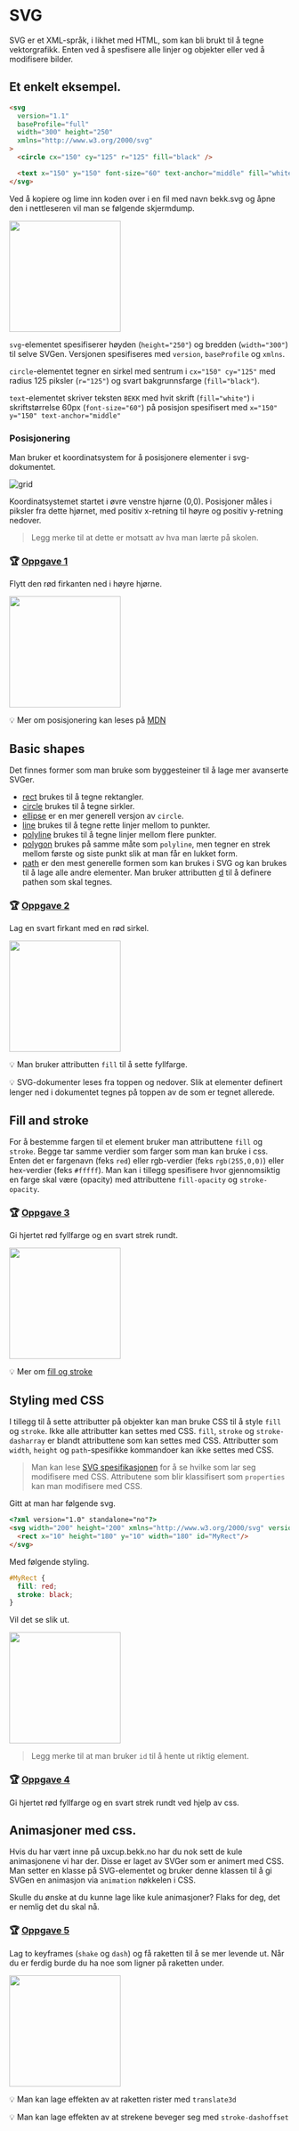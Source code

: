 # SVG

SVG er et XML-språk, i likhet med HTML, som kan bli brukt til å tegne vektorgrafikk. Enten ved å spesfisere alle linjer og objekter eller ved å modifisere bilder.

## Et enkelt eksempel.

```html
<svg
  version="1.1"
  baseProfile="full"
  width="300" height="250"
  xmlns="http://www.w3.org/2000/svg"
>
  <circle cx="150" cy="125" r="125" fill="black" />

  <text x="150" y="150" font-size="60" text-anchor="middle" fill="white">BEKK</text>
</svg>
```

Ved å kopiere og lime inn koden over i en fil med navn bekk.svg og åpne den i nettleseren vil man se følgende skjermdump.

<img src="img/bekk.png" height="200">

`svg`-elementet spesifiserer høyden (`height="250"`) og bredden (`width="300"`) til selve SVGen. Versjonen spesifiseres med `version`, `baseProfile` og `xmlns`.

`circle`-elementet tegner en sirkel med sentrum i `cx="150" cy="125"` med radius 125 piksler (`r="125"`) og svart bakgrunnsfarge (`fill="black"`).

`text`-elementet skriver teksten `BEKK` med hvit skrift (`fill="white"`) i skriftstørrelse 60px (`font-size="60"`) på posisjon spesifisert med `x="150" y="150" text-anchor="middle"`

### Posisjonering

Man bruker et koordinatsystem for å posisjonere elementer i svg-dokumentet.

![grid](https://mdn.mozillademos.org/files/224/Canvas_default_grid.png)

Koordinatsystemet startet i øvre venstre hjørne (0,0). Posisjoner måles i piksler fra dette hjørnet, med positiv x-retning til høyre og positiv y-retning nedover.

> Legg merke til at dette er motsatt av hva man lærte på skolen.

### :trophy: [Oppgave 1](https://codepen.io/sveinpg/pen/qJErqy) 

Flytt den rød firkanten ned i høyre hjørne.

<img src="img/rect.png" height="200">

:bulb: Mer om posisjonering kan leses på [MDN](https://developer.mozilla.org/en-US/docs/Web/SVG/Tutorial/Positions)

## Basic shapes

Det finnes former som man bruke som byggesteiner til å lage mer avanserte SVGer.

* [rect](https://developer.mozilla.org/en-US/docs/Web/SVG/Element/rect) brukes til å tegne rektangler.
* [circle](https://developer.mozilla.org/en-US/docs/Web/SVG/Element/circle) brukes til å tegne sirkler.
* [ellipse](https://developer.mozilla.org/en-US/docs/Web/SVG/Element/ellipse) er en mer generell versjon av `circle`.
* [line](https://developer.mozilla.org/en-US/docs/Web/SVG/Element/line) brukes til å tegne rette linjer mellom to punkter.
* [polyline](https://developer.mozilla.org/en-US/docs/Web/SVG/Element/polyline) brukes til å tegne linjer mellom flere punkter.
* [polygon](https://developer.mozilla.org/en-US/Web/SVG/Element/polygon) brukes på samme måte som `polyline`, men tegner en strek mellom første og siste punkt slik at man får en lukket form.
* [path](https://developer.mozilla.org/en-US/docs/Web/SVG/Element/path) er den mest generelle formen som kan brukes i SVG og kan brukes til å lage alle andre elementer. Man bruker attributten [d](https://developer.mozilla.org/en-US/docs/Web/SVG/Attribute/d) til å definere pathen som skal tegnes.

### :trophy: [Oppgave 2](https://codepen.io/sveinpg/pen/ePmvey) 

Lag en svart firkant med en rød sirkel.

<img src="img/circle.png" height="200">

:bulb: Man bruker attributten `fill` til å sette fyllfarge.

:bulb: SVG-dokumenter leses fra toppen og nedover. Slik at elementer definert lenger ned i dokumentet tegnes på toppen av de som er tegnet allerede.

## Fill and stroke

For å bestemme fargen til et element bruker man attributtene `fill` og `stroke`. Begge tar samme verdier som farger som man kan bruke i css. Enten det er fargenavn (feks `red`) eller rgb-verdier (feks `rgb(255,0,0)`) eller hex-verdier (feks `#fffff`). Man kan i tillegg spesifisere hvor gjennomsiktig en farge skal være (opacity) med attributtene `fill-opacity` og `stroke-opacity`.

### :trophy: [Oppgave 3](https://codepen.io/sveinpg/pen/KGwWbX)

Gi hjertet rød fyllfarge og en svart strek rundt.

<img src="img/hearth.png" height="200">

:bulb: Mer om [fill og stroke](https://developer.mozilla.org/en-US/docs/Web/SVG/Tutorial/Fills_and_Strokes)

## Styling med CSS

I tillegg til å sette attributter på objekter kan man bruke CSS til å style `fill` og `stroke`. Ikke alle attributter kan settes med CSS. `fill`, `stroke` og `stroke-dasharray` er blandt attributtene som kan settes med CSS. Attributter som `width`, `height` og `path`-spesifikke kommandoer kan ikke settes med CSS.

> Man kan lese [SVG spesifikasjonen](https://www.w3.org/TR/SVG/propidx.html) for å se hvilke som lar seg modifisere med CSS. Attributene som blir klassifisert som `properties` kan man modifisere med CSS.

Gitt at man har følgende svg.

```html
<?xml version="1.0" standalone="no"?>
<svg width="200" height="200" xmlns="http://www.w3.org/2000/svg" version="1.1">
  <rect x="10" height="180" y="10" width="180" id="MyRect"/>
</svg>
```

Med følgende styling.

```css
#MyRect {
  fill: red;
  stroke: black;
}
```

Vil det se slik ut.

<img src="img/css.png" height="200">

> Legg merke til at man bruker `id` til å hente ut riktig element.

### :trophy: [Oppgave 4](https://codepen.io/sveinpg/pen/KGwWbX) 

Gi hjertet rød fyllfarge og en svart strek rundt ved hjelp av css.

## Animasjoner med css.

Hvis du har vært inne på uxcup.bekk.no har du nok sett de kule animasjonene vi har der. Disse er laget av SVGer som er animert med CSS. Man setter en klasse på SVG-elementet og bruker denne klassen til å gi SVGen en animasjon via `animation` nøkkelen i CSS.

Skulle du ønske at du kunne lage like kule animasjoner? Flaks for deg, det er nemlig det du skal nå.

### :trophy: [Oppgave 5](https://codepen.io/sveinpg/pen/EdaqQE) 

Lag to keyframes (`shake` og `dash`) og få raketten til å se mer levende ut. Når du er ferdig burde du ha noe som ligner på raketten under.

<img src="img/rocket.gif" height="200">

:bulb: Man kan lage effekten av at raketten rister med `translate3d`

:bulb: Man kan lage effekten av at strekene beveger seg med `stroke-dashoffset`
